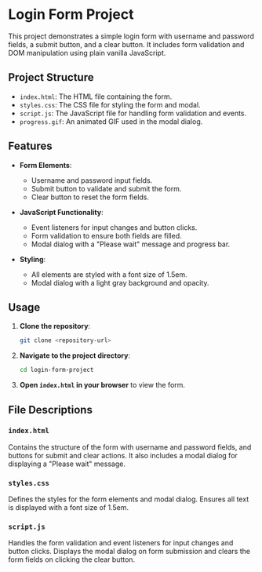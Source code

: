 # Login Form Project

This project demonstrates a simple login form with username and password fields, a submit button, and a clear button. It includes form validation and DOM manipulation using plain vanilla JavaScript.

## Project Structure

- `index.html`: The HTML file containing the form.
- `styles.css`: The CSS file for styling the form and modal.
- `script.js`: The JavaScript file for handling form validation and events.
- `progress.gif`: An animated GIF used in the modal dialog.

## Features

- **Form Elements**: 
  - Username and password input fields.
  - Submit button to validate and submit the form.
  - Clear button to reset the form fields.

- **JavaScript Functionality**:
  - Event listeners for input changes and button clicks.
  - Form validation to ensure both fields are filled.
  - Modal dialog with a "Please wait" message and progress bar.

- **Styling**:
  - All elements are styled with a font size of 1.5em.
  - Modal dialog with a light gray background and opacity.

## Usage

1. **Clone the repository**:
    ```bash
    git clone <repository-url>
    ```

2. **Navigate to the project directory**:
    ```bash
    cd login-form-project
    ```

3. **Open `index.html` in your browser** to view the form.

## File Descriptions

### `index.html`
Contains the structure of the form with username and password fields, and buttons for submit and clear actions. It also includes a modal dialog for displaying a "Please wait" message.

### `styles.css`
Defines the styles for the form elements and modal dialog. Ensures all text is displayed with a font size of 1.5em.

### `script.js`
Handles the form validation and event listeners for input changes and button clicks. Displays the modal dialog on form submission and clears the form fields on clicking the clear button.
